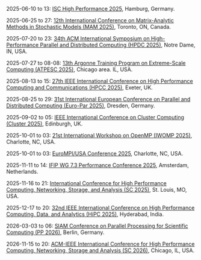 2025-06-10 to 13: [ISC High Performance 2025](https://isc-hpc.com "ISC High Performance 2025 focuses on high-performance computing, covering parallel algorithms, exascale architectures, and GPU computing. Topics include scientific simulations, AI integration, and applications in physics and climate, emphasizing scalable computational performance."), Hamburg, Germany.

2025-06-25 to 27: [12th International Conference on Matrix-Analytic Methods in Stochastic Models (MAM 2025)](https://sites.google.com/ontariotechu.net/mam-12-conference "MAM 2025 focuses on matrix-analytic methods in stochastic models, covering queueing theory, Markov chains, and performance analysis. Topics include network modeling, reliability analysis, and applications in telecommunications, emphasizing matrix-based probabilistic techniques."), Toronto, ON, Canada.

2025-07-20 to 23: [34th ACM International Symposium on High-Performance Parallel and Distributed Computing (HPDC 2025)](https://hpdc.sci.utah.edu/2025/ "HPDC 2025 focuses on high-performance parallel and distributed computing, covering cluster computing, accelerators, and cloud systems. Topics include parallel algorithms, big data processing, and applications in AI and scientific computing, emphasizing scalable high-performance computational architectures."), Notre Dame, IN, USA.

2025-07-27 to 08-08: [13th Argonne Training Program on Extreme-Scale Computing (ATPESC 2025)](https://extremecomputingtraining.anl.gov/ "Focuses on extreme-scale computing. Topics include high-performance computing, parallel algorithms, and computational techniques for large-scale scientific simulations."), Chicago area. IL, USA.

2025-08-13 to 15: [27th IEEE International Conference on High Performance Computing and Communications (HPCC 2025)](https://hpcn.exeter.ac.uk/hpcc2025/ "HPCC 2025 focuses on high-performance computing and communications, covering parallel architectures, cloud computing, and network optimization. Topics include AI accelerators, big data processing, and applications in scientific computing, emphasizing scalable and efficient computational systems."), Exeter, UK.

2025-08-25 to 29: [31st International European Conference on Parallel and Distributed Computing (Euro-Par 2025)](https://2025.euro-par.org/ "Euro-Par 2025 explores parallel and distributed computing, covering high-performance architectures, cloud computing, and parallel algorithms. Topics include AI accelerators, big data processing, and applications in scientific computing, emphasizing scalable computational systems and performance optimization."), Dresden, Germany.

2025-09-02 to 05: [IEEE International Conference on Cluster Computing (Cluster 2025)](https://clustercomp.org/2025/ "Cluster 2025 focuses on cluster computing, covering parallel architectures, distributed systems, and high-performance computing. Topics include cloud clusters, AI workloads, and applications in scientific simulations, emphasizing scalable and efficient computational frameworks for cluster-based systems."), Edinburgh, UK.

2025-10-01 to 03: [21st International Workshop on OpenMP (IWOMP 2025)](https://www.iwomp.org/ "Explores OpenMP advancements for parallel programming, covering multi-core architectures, task-based parallelism, and GPU computing. Topics include performance optimization, scientific computing, and applications in data-intensive simulations, emphasizing practical implementations."), Charlotte, NC, USA.

2025-10-01 to 03: [EuroMPI/USA Conference 2025](https://eurompi.github.io/ "Focuses on message-passing interface (MPI) advancements, covering parallel computing, distributed systems, and high-performance computing. Topics include scalable algorithms, fault tolerance, and applications in scientific simulations, emphasizing computational performance."), Charlotte, NC, USA.

2025-11-11 to 14: [IFIP WG 7.3 Performance Conference 2025](https://performance2025.sciencesconf.org/ "Explores performance evaluation in computing systems. Topics include queuing theory, system modeling, and applications in network performance, cloud computing, and software optimization."), Amsterdam, Netherlands.

2025-11-16 to 21: [International Conference for High Performance Computing, Networking, Storage, and Analysis (SC 2025)](https://sc25.supercomputing.org "SC 2025 explores high-performance computing, covering parallel architectures, cloud computing, and big data analytics. Topics include AI accelerators, exascale computing, and applications in scientific simulations, emphasizing scalable computational systems for advanced computing and data processing."), St. Louis, MO, USA.

2025-12-17 to 20: [32nd IEEE International Conference on High Performance Computing, Data, and Analytics (HiPC 2025)](https://hipc.org "HiPC 2025 explores high-performance computing, covering parallel processing, big data analytics, and cloud computing. Topics include AI accelerators, scientific simulations, and IoT applications, emphasizing scalable computational architectures and algorithms for advanced data processing and analysis."), Hyderabad, India.

2026-03-03 to 06: [SIAM Conference on Parallel Processing for Scientific Computing (PP 2026)](https://www.siam.org/conferences-events/siam-conferences/pp26/ "Focuses on parallel processing for scientific computing, covering high-performance computing, parallel algorithms, and distributed systems. Topics include numerical simulations, big data analytics, and applications in physics and engineering, emphasizing computational efficiency."), Berlin, Germany.

2026-11-15 to 20: [ACM-IEEE International Conference for High Performance Computing, Networking, Storage and Analysis (SC 2026)](https://conferences.ieee.org/conferences_events/conferences/conferencedetails/51908 "SC 2026 explores high-performance computing, covering parallel architectures, cloud computing, and big data analytics. Topics include AI accelerators, exascale computing, and scientific simulations, emphasizing scalable computational systems for advanced computing and data processing."), Chicago, IL, USA.

